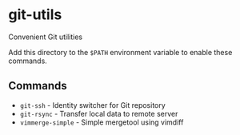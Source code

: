 git-utils
=======

Convenient Git utilities

Add this directory to the `$PATH` environment variable to enable these commands.


Commands
--------

* `git-ssh` - Identity switcher for Git repository
* `git-rsync` - Transfer local data to remote server
* `vimmerge-simple` - Simple mergetool using vimdiff
